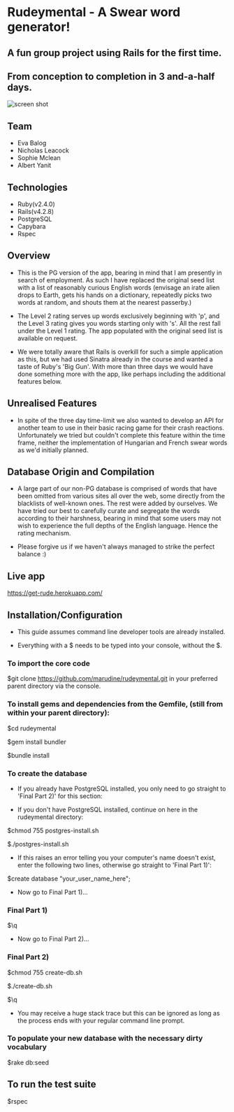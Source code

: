 # Rudeymental - A Swear word generator!

## A fun group project using Rails for the first time.
## From conception to completion in 3 and-a-half days.

![screen shot](https://user-images.githubusercontent.com/24227633/26881006-16ffb670-4b8e-11e7-9222-439c752c43c7.png)

## Team

- Eva Balog
- Nicholas Leacock
- Sophie Mclean
- Albert Yanit


## Technologies

- Ruby(v2.4.0)
- Rails(v4.2.8)
- PostgreSQL
- Capybara
- Rspec


## Overview

- This is the PG version of the app, bearing in mind that I am presently in search of employment. As such I have replaced the original seed list with a list of reasonably curious English words (envisage an irate alien drops to Earth, gets his hands on a dictionary, repeatedly picks two words at random, and shouts them at the nearest passerby.)

- The Level 2 rating serves up words exclusively beginning with 'p', and the Level 3 rating gives you words starting only with 's'. All the rest fall under the Level 1 rating. The app populated with the original seed list is available on request.

- We were totally aware that Rails is overkill for such a simple application as this, but we had used Sinatra already in the course and wanted a taste of Ruby's 'Big Gun'. With more than three days we would have done something more with the app, like perhaps including the additional features below.

## Unrealised Features

- In spite of the three day time-limit we also wanted to develop an API for another team to use in their basic racing game for their crash reactions. Unfortunately we tried but couldn't complete this feature within the time frame, neither the implementation of Hungarian and French swear words as we'd initially planned.

## Database Origin and Compilation

- A large part of our non-PG database is comprised of words that have been omitted from various sites all over the web, some directly from the blacklists of well-known ones. The rest were added by ourselves. We have tried our best to carefully curate and segregate the words according to their harshness, bearing in mind that some users may not wish to experience the full depths of the English language. Hence the rating mechanism.

- Please forgive us if we haven't always managed to strike the perfect balance :)


## Live app

https://get-rude.herokuapp.com/


## Installation/Configuration

- This guide assumes command line developer tools are already installed.

- Everything with a $ needs to be typed into your console, without the $.


### To import the core code

$git clone https://github.com/marudine/rudeymental.git in your preferred parent directory via the console.

### To install gems and dependencies from the Gemfile, (still from within your parent directory):

$cd rudeymental

$gem install bundler

$bundle install


### To create the database

- If you already have PostgreSQL installed, you only need to go straight to 'Final Part 2)' for this section:

- If you don't have PostgreSQL installed, continue on here in the rudeymental directory:

$chmod 755 postgres-install.sh

$./postgres-install.sh

- If this raises an error telling you your computer's name doesn't exist, enter the following two lines, otherwise go straight to 'Final Part 1)':

$create database "your_user_name_here";

- Now go to Final Part 1)...


### Final Part 1)  

$\q

- Now go to Final Part 2)...


### Final Part 2)

$chmod 755 create-db.sh

$./create-db.sh

$\q

- You may receive a huge stack trace but this can be ignored as long as the process ends with your regular command line prompt.


### To populate your new database with the necessary dirty vocabulary

$rake db:seed


## To run the test suite

$rspec
